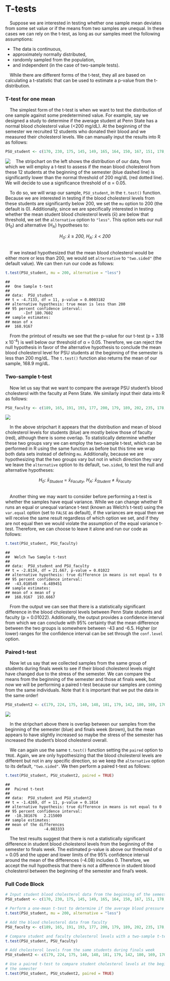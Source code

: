 
# T-tests

 Suppose we are interested in testing whether one sample mean deviates
from some set value or if the means from two samples are unequal. In
these cases we can rely on the t-test, as long as our samples meet the
following assumptions:

-   The data is continuous,
-   approximately normally distributed,
-   randomly sampled from the population,
-   and independent (in the case of two-sample tests).

 While there are different forms of the t-test, they all are based on
calculating a t-statistic that can be used to estimate a p-value from
the t-distribution.

### T-test for one mean

 The simplest form of the t-test is when we want to test the
distribution of one sample against some predetermined value. For
example, say we designed a study to determine if the average student at
Penn State has a normal blood cholesterol value (&lt;200 mg/dL). At the
beginning of the semester we recruited 12 students who donated their
blood and we measured their cholesterol levels. We can manually input
the results into R as follows:

``` r
PSU_student <- c(170, 230, 175, 145, 149, 165, 164, 150, 167, 151, 178, 183)
```

<img src="img/t-tests/one_mean_plot-1.png" align="left">

 The stripchart on the left shows the distribution of our data, from
which we will employ a t-test to assess if the mean blood cholesterol
from these 12 students at the beginning of the semester (blue dashed
line) is significantly lower than the normal threshold of 200 mg/dL (red
dotted line). We will decide to use a significance threshold of α =
0.05.

 To do so, we will wrap our sample, `PSU_student`, in the `t.test()`
function. Because we are interested in testing if the blood cholesterol
levels from these students are significantly below 200, we set the `mu`
option to 200 (the default is 0). Additionally, since we are
specifically interested in testing whether the mean student blood
cholesterol levels (x̄) are below that threshold, we set the
`alternative` option to `"less"`. This option sets our null
(H<sub>0</sub>) and alternative (H<sub>A</sub>) hypotheses to:

<center>
<i>H<sub>0</sub></i>: <i>x̄</i> ≥ <i>200, H<sub>A</sub></i>: <i>x̄</i>
&lt; <i>200</i>
</center>

<br>

 If we instead hypothesized that the mean blood cholesterol would be
either more or less than 200, we would set `alternative` to
`"two.sided"` (the default value). We can then run our code as follows:

``` r
t.test(PSU_student, mu = 200, alternative = "less")
```

    ## 
    ##  One Sample t-test
    ## 
    ## data:  PSU_student
    ## t = -4.7133, df = 11, p-value = 0.0003182
    ## alternative hypothesis: true mean is less than 200
    ## 95 percent confidence interval:
    ##      -Inf 180.7602
    ## sample estimates:
    ## mean of x 
    ##  168.9167

 From the printout of results we see that the p-value for our t-test (p
= 3.18 x 10<sup>-4</sup>) is well below our threshold of α = 0.05.
Therefore, we can reject the null hypothesis in favor of the alternative
hypothesis to conclude the mean blood cholesterol level for PSU students
at the beginning of the semester is less than 200 mg/dL. The `t.test()`
function also returns the mean of our sample, 168.9 mg/dL.

### Two-sample t-test

 Now let us say that we want to compare the average PSU student’s blood
cholesterol with the faculty at Penn State. We similarly input their
data into R as follows:

``` r
PSU_faculty <- c(189, 165, 191, 193, 177, 200, 179, 189, 202, 235, 178, 226)
```

<img src="img/t-tests/two_mean_plot-1.png" style="display: block; margin: auto;" />

 In the above stripchart it appears that the distribution and mean of
blood cholesterol levels for students (blue) are mostly below those of
faculty (red), although there is some overlap. To statistically
determine whether these two groups vary we can employ the two-sample
t-test, which can be performed in R using the same function as before
but this time we wrap both data sets instead of defining `mu`.
Additionally, because we are hypothesizing that the two groups vary but
not in which direction they vary we leave the `alternative` option to
its default, `two.sided`, to test the null and alternative hypotheses:

<center>
<i>H<sub>0</sub></i>: <i>x̄<sub>Student</sub></i> =
<i>x̄<sub>Faculty</sub>, H<sub>A</sub></i>: <i>x̄<sub>Student</sub></i> ≠
<i>x̄<sub>Faculty</sub></i>
</center>

<br>

 Another thing we may want to consider before performing a t-test is
whether the samples have equal variance. While we can change whether R
runs an equal or unequal variance t-test (known as Welch’s t-test) using
the `var.equal` option (set to `FALSE` as default), if the variances are
equal then we will receive the same result regardless of which option we
set, and if they are not equal then we would violate the assumption of
the equal variance t-test. Therefore, we can choose to leave it alone
and run our code as follows:

``` r
t.test(PSU_student, PSU_faculty)
```

    ## 
    ##  Welch Two Sample t-test
    ## 
    ## data:  PSU_student and PSU_faculty
    ## t = -2.8134, df = 21.667, p-value = 0.01022
    ## alternative hypothesis: true difference in means is not equal to 0
    ## 95 percent confidence interval:
    ##  -43.010549  -6.489451
    ## sample estimates:
    ## mean of x mean of y 
    ##  168.9167  193.6667

 From the output we can see that there is a statistically significant
difference in the blood cholesterol levels between Penn State students
and faculty (p = 0.01022). Additionally, the output provides a
confidence interval from which we can conclude with 95% certainty that
the mean difference between the two groups is somewhere between -43 and
-6.5. Higher (or lower) ranges for the confidence interval can be set
through the `conf.level` option.

### Paired t-test

 Now let us say that we collected samples from the same group of
students during finals week to see if their blood cholesterol levels
might have changed due to the stress of the semester. We can compare the
means from the beginning of the semester and those at finals week, but
now we will be performing a paired t-test because our samples are coming
from the same individuals. Note that it is important that we put the
data in the same order!

``` r
PSU_student2 <- c(179, 224, 175, 140, 148, 181, 179, 142, 180, 169, 170, 189)
```

<img src="img/t-tests/paired_plot-1.png" style="display: block; margin: auto;" />

 In the stripchart above there is overlap between our samples from the
beginning of the semester (blue) and finals week (brown), but the mean
appears to have slightly increased so maybe the stress of the semester
has increased the student’s blood cholesterol overall.

 We can again use the same `t.test()` function setting the `paired`
option to `TRUE`. Again, we are only hypothesizing that the blood
cholesterol levels are different but not in any specific direction, so
we keep the `alternative` option to its default, `"two.sided"`. We then
perform a paired t-test as follows:

``` r
t.test(PSU_student, PSU_student2, paired = TRUE)
```

    ## 
    ##  Paired t-test
    ## 
    ## data:  PSU_student and PSU_student2
    ## t = -1.4269, df = 11, p-value = 0.1814
    ## alternative hypothesis: true difference in means is not equal to 0
    ## 95 percent confidence interval:
    ##  -10.381676   2.215009
    ## sample estimates:
    ## mean of the differences 
    ##               -4.083333

 The test results suggest that there is not a statistically significant
difference in student blood cholesterol levels from the beginning of the
semester to finals week. The estimated p-value is above our threshold of
α = 0.05 and the upper and lower limits of the 95% confidence interval
around the mean of the differences (-4.08) includes 0. Therefore, we
accept the null hypothesis that there is not a difference in student
blood cholesterol between the beginning of the semester and final’s
week.

### Full Code Block

``` r
# Input student blood cholesterol data from the beginning of the semester
PSU_student <- c(170, 230, 175, 145, 149, 165, 164, 150, 167, 151, 178, 183)

# Perform a one-mean t-test to determine if the average blood pressure is less than 200
t.test(PSU_student, mu = 200, alternative = "less")

# Add the blood cholesterol data from faculty
PSU_faculty <- c(189, 165, 191, 193, 177, 200, 179, 189, 202, 235, 178, 226)

# Compare student and faculty cholesterol levels with a two-sample t-test
t.test(PSU_student, PSU_faculty)

# Add cholesterol levels from the same students during finals week
PSU_student2 <- c(179, 224, 175, 140, 148, 181, 179, 142, 180, 169, 170, 189)

# Use a paired t-test to compare student cholesterol levels at the beginning and end of
# the semester
t.test(PSU_student, PSU_student2, paired = TRUE)
```

